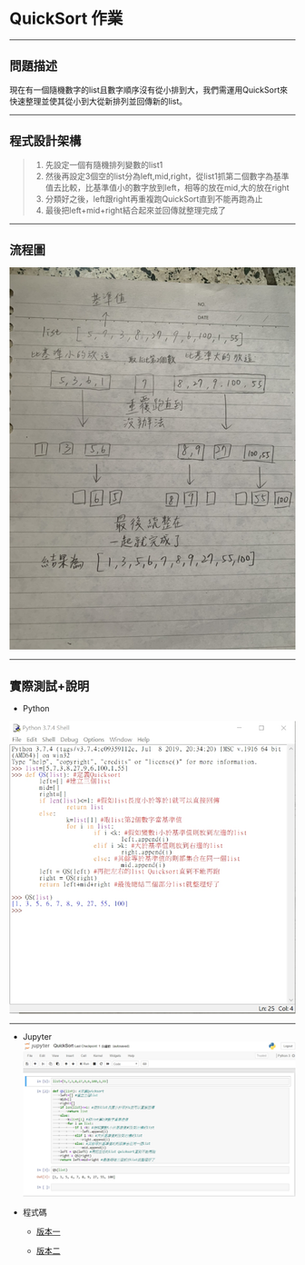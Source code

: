 # QuickSort 作業

---

## 問題描述
現在有一個隨機數字的list且數字順序沒有從小排到大，我們需運用QuickSort來快速整理並使其從小到大從新排列並回傳新的list。

---

## 程式設計架構
> 1. 先設定一個有隨機排列變數的list1
> 2. 然後再設定3個空的list分為left,mid,right，從list1抓第二個數字為基準值去比較，比基準值小的數字放到left，相等的放在mid,大的放在right
> 3. 分類好之後，left跟right再重複跑QuickSort直到不能再跑為止
> 4. 最後把left+mid+right結合起來並回傳就整理完成了

---

## 流程圖
![](https://github.com/dustinoy/ohyang/blob/master/QuickSort/%E6%B5%81%E7%A8%8B%E5%9C%96.jpg)

---

## 實際測試+說明

  - Python 
  
  ![](https://github.com/dustinoy/ohyang/blob/master/QuickSort/%E5%AF%A6%E9%9A%9B%E6%B8%AC%E8%A9%A6%2B%E8%AA%AA%E6%98%8E.jpg)

---

  - Jupyter 
  ![](https://github.com/dustinoy/ohyang/blob/master/QuickSort/%E7%A8%8B%E5%BC%8F%E7%A2%BCJupyter%E7%89%88.jpg)

- 程式碼
    - [版本一](https://github.com/dustinoy/ohyang/blob/master/QuickSort/QuickSort.ipynb)
 
    - [版本二](https://github.com/dustinoy/ohyang/blob/master/QuickSort/QuickSort.py)
